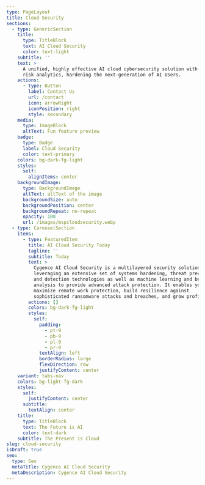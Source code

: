 ```yaml
---
type: PageLayout
title: Cloud Security
sections:
  - type: GenericSection
    title:
      type: TitleBlock
      text: AI Cloud Security
      color: text-light
    subtitle: ''
    text: >
      A unified, highly effective AI cloud cybersecurity solution with advanced
      risk analytics, hardening the next-generation of AI Users.
    actions:
      - type: Button
        label: Contact Us
        url: /contact
        icon: arrowRight
        iconPosition: right
        style: secondary
    media:
      type: ImageBlock
      altText: Fun feature preview
    badge:
      type: Badge
      label: Cloud Security
      color: text-primary
    colors: bg-dark-fg-light
    styles:
      self:
        alignItems: center
    backgroundImage:
      type: BackgroundImage
      altText: altText of the image
      backgroundSize: auto
      backgroundPosition: center
      backgroundRepeat: no-repeat
      opacity: 100
      url: /images/mspcloudsecurity.webp
  - type: CarouselSection
    items:
      - type: FeaturedItem
        title: AI Cloud Security Today
        tagline: ''
        subtitle: Today
        text: >
          Cygence AI Cloud Security is a multilayered security solution
          leveraging an extensive set of systems hardening, threat prevention
          and detection technologies as well as machine learning and behavioral
          analysis to provide advanced attack protection. It enables you to
          maximize remote work protection, build resilience against
          sophisticated ransomware attacks and breaches, and grow profits.
        actions: []
        colors: bg-dark-fg-light
        styles:
          self:
            padding:
              - pt-9
              - pb-9
              - pl-9
              - pr-9
            textAlign: left
            borderRadius: large
            flexDirection: row
            justifyContent: center
    variant: tabs-nav
    colors: bg-light-fg-dark
    styles:
      self:
        justifyContent: center
      subtitle:
        textAlign: center
    title:
      type: TitleBlock
      text: The Future is AI
      color: text-dark
    subtitle: The Present is Cloud
slug: cloud-security
isDraft: true
seo:
  type: Seo
  metaTitle: Cygence AI Cloud Security
  metaDescription: Cygence AI Cloud Security
---
```

